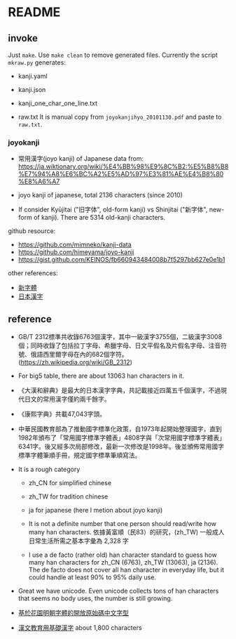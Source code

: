 # README

## invoke

Just ```make```. Use ```make clean``` to remove generated files.
Currently the script ```mkraw.py``` generates:

- kanji.yaml
- kanji.json
- kanji_one_char_one_line.txt

- raw.txt
  It is manual copy from ```joyokanjihyo_20101130.pdf``` and paste to ```raw.txt```.

### joyokanji

- 常用漢字(joyo kanji) of Japanese data from: https://ja.wiktionary.org/wiki/%E4%BB%98%E9%8C%B2:%E5%B8%B8%E7%94%A8%E6%BC%A2%E5%AD%97%E3%81%AE%E4%B8%80%E8%A6%A7

- joyo kanji of japanese, total 2136 characters (since 2010)

- If consider Kyūjitai ("旧字体", old-form kanji) vs Shinjitai ("新字体", new-form of kanji). There are 5314 old-kanji characters.

github resource:
- https://github.com/mimneko/kanji-data
- https://github.com/himeyama/joyo-kanji
- https://gist.github.com/KEINOS/fb660943484008b7f5297bb627e0e1b1


other references:
- [新字體](https://zh.wikipedia.org/zh-tw/%E6%96%B0%E5%AD%97%E4%BD%93)
- [日本漢字](https://zh.wikipedia.org/zh-tw/%E6%97%A5%E6%9C%AC%E6%B1%89%E5%AD%97)

## reference

- GB/T 2312標準共收錄6763個漢字，其中一級漢字3755個，二級漢字3008個；同時收錄了包括拉丁字母、希臘字母、日文平假名及片假名字母、注音符號、俄語西里爾字母在內的682個字符。(https://zh.wikipedia.org/wiki/GB_2312)

- For big5 table, there are about 13063 han characters in it.


- 《大漢和辭典》是最大的日本漢字字典，共記載接近四萬五千個漢字，不過現代日文的常用漢字僅約兩千餘字。

- 《康熙字典》共載47,043字頭。

- 中華民國教育部為了推動國字標準化政策，自1973年起開始整理國字，直到1982年頒布了「常用國字標準字體表」4808字與「次常用國字標準字體表」6341字。後又經多次局部修改，最新一次修改是1998年。後並頒佈常用國字標準字體筆順手冊，規定國字標準筆順寫法。

- It is a rough category
  - zh_CN for simplified chinese
  - zh_TW for tradition chinese
  - ja for japanese (here I metion about joyo kanji)

  - It is not a definite number that one person should read/write how many han characters. 依據黃富順（民83）的研究，(zh_TW) 一般成人日常生活所需之基本字彙為 2,328 字

  - I use a de facto (rather old) han character standard to guess how many han characters for zh_CN (6763), zh_TW (13063), ja (2136). The de facto does not cover all han character in everyday life, but it could handle at least 90% to 95% daily use.

- Great we have unicode. Even unicode collects tons of han characters that seems no body uses, the number is still growing.

- [基於花園明朝字體的開放原始碼中文字型](https://github.com/max32002/max-hana)

- [漢文教育用基礎漢字](https://zh.wikipedia.org/zh-tw/%E6%BC%A2%E6%96%87%E6%95%99%E8%82%B2%E7%94%A8%E5%9F%BA%E7%A4%8E%E6%BC%A2%E5%AD%97) about 1,800 characters
